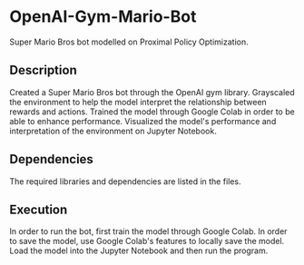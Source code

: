 # OpenAI-Gym-Mario-Bot
Super Mario Bros bot modelled on Proximal Policy Optimization.

## Description
Created a Super Mario Bros bot through the OpenAI gym library. Grayscaled the environment to help the model interpret the relationship between rewards and actions. Trained the model through Google Colab in order to be able to enhance performance. Visualized the model's performance and interpretation of the environment on Jupyter Notebook.

## Dependencies
The required libraries and dependencies are listed in the files. 

## Execution
In order to run the bot, first train the model through Google Colab. In order to save the model, use Google Colab's features to locally save the model. Load the model into the Jupyter Notebook and then run the program. 

